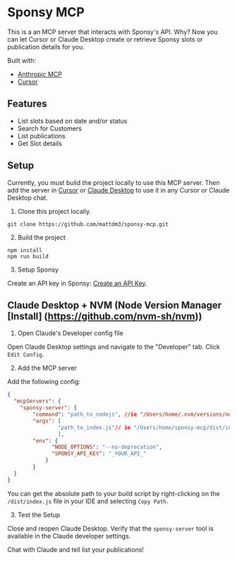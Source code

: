 # Sponsy MCP

This is a an MCP server that interacts with Sponsy's API. Why? Now you can let Cursor or Claude Desktop create or retrieve Sponsy slots or publication details for you.


Built with:

- [Anthropic MCP](https://docs.anthropic.com/en/docs/agents-and-tools/mcp)
- [Cursor](https://cursor.so/)

## Features

- List slots based on date and/or status
- Search for Customers
- List publications
- Get Slot details


## Setup

Currently, you must build the project locally to use this MCP server. Then add the server in [Cursor](#cursor) or [Claude Desktop](#claude-desktop) to use it in any Cursor or Claude Desktop chat.

1. Clone this project locally.

```
git clone https://github.com/mattdm3/sponsy-mcp.git
```

2. Build the project

```
npm install
npm run build
```
3. Setup Sponsy

Create an API key in Sponsy: [Create an API Key](https://getsponsy.com/settings/integrations/api). 


## Claude Desktop + NVM (Node Version Manager [Install] (https://github.com/nvm-sh/nvm))

1. Open Claude's Developer config file

Open Claude Desktop settings and navigate to the "Developer" tab. Click `Edit Config`.

2. Add the MCP server

Add the following config:

```json
{
  "mcpServers": {
    "sponsy-server": {
        "command": "path_to_nodejs", //ie "/Users/home/.nvm/versions/node/v22.20.0/bin/node",
        "args": [
                "path_to_index.js"// ie "/Users/home/sponsy-mcp/dist/index.js"
                ],
        "env": {
              "NODE_OPTIONS": "--no-deprecation",
              "SPONSY_API_KEY": "_YOUR_API_"
            }
        }
  }
}
```

You can get the absolute path to your build script by right-clicking on the `/dist/index.js` file in your IDE and selecting `Copy Path`.


3. Test the Setup

Close and reopen Claude Desktop. Verify that the `sponsy-server` tool is available in the Claude developer settings.


Chat with Claude and tell list your publications!
